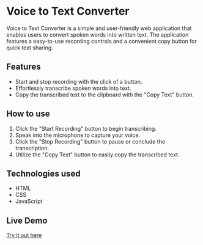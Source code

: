 # Voice to Text Converter
Voice to Text Converter is a simple and user-friendly web application that enables users to convert spoken words into written text. The application features a easy-to-use recording controls and a convenient copy button for quick text sharing.  
## Features
- Start and stop recording with the click of a button.
- Effortlessly transcribe spoken words into text.
- Copy the transcribed text to the clipboard with the "Copy Text" button.
## How to use
1. Click the "Start Recording" button to begin transcribing.
2. Speak into the microphone to capture your voice.
3. Click the "Stop Recording" button to pause or conclude the transcription.
4. Utilize the "Copy Text" button to easily copy the transcribed text.
## Technologies used
- HTML
- CSS
- JavaScript
## Live Demo
[Try it out here](https://harshit2012.github.io/Voice_to_Text_Converter/)
